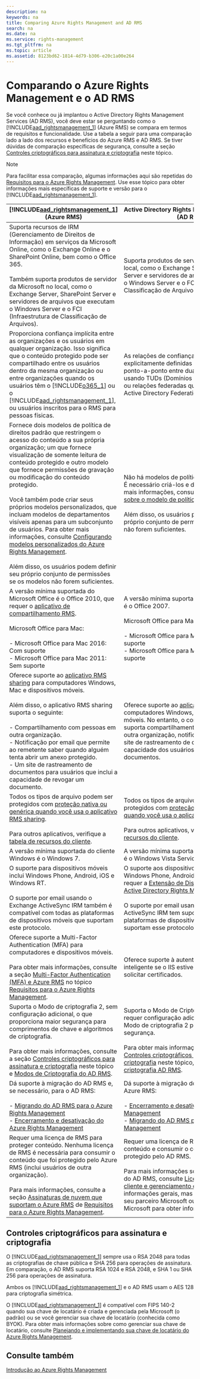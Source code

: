 ```yaml
---
description: na
keywords: na
title: Comparing Azure Rights Management and AD RMS
search: na
ms.date: na
ms.service: rights-management
ms.tgt_pltfrm: na
ms.topic: article
ms.assetid: 8123bd62-1814-4d79-b306-e20c1a00e264
---
```

# Comparando o Azure Rights Management e o AD RMS
Se você conhece ou já implantou o Active Directory Rights Management Services (AD RMS), você deve estar se perguntando como o [!INCLUDE[aad_rightsmanagement_1](../Token/aad_rightsmanagement_1_md.md)] (Azure RMS) se compara em termos de requisitos e funcionalidade. Use a tabela a seguir para uma comparação lado a lado dos recursos e benefícios do Azure RMS e AD RMS. Se tiver dúvidas de comparação específicas de segurança, consulte a seção [Controles criptográficos para assinatura e criptografia](../Topic/Comparing_Azure_Rights_Management_and_AD_RMS.md#BKMK_CryptographicControls) neste tópico.

> [!NOTE]
> Para facilitar essa comparação, algumas informações aqui são repetidas do [Requisitos para o Azure Rights Management](../Topic/Requirements_for_Azure_Rights_Management.md). Use esse tópico para obter informações mais específicas de suporte e versão para o [!INCLUDE[aad_rightsmanagement_1](../Token/aad_rightsmanagement_1_md.md)].

|[!INCLUDE[aad_rightsmanagement_1](../Token/aad_rightsmanagement_1_md.md)] (Azure RMS)|Active Directory Rights Management Services (AD RMS)|
|-----------------------------------------------------------------------------------------|--------------------------------------------------------|
|Suporta recursos de IRM (Gerenciamento de Direitos de Informação) em serviços da Microsoft Online, como o Exchange Online e o SharePoint Online, bem como o Office 365.<br /><br />Também suporta produtos de servidor da Microsoft no local, como o Exchange Server, SharePoint Server e servidores de arquivos que executam o Windows Server e o FCI (Infraestrutura de Classificação de Arquivos).|Suporta produtos de servidor da Microsoft no local, como o Exchange Server, SharePoint Server e servidores de arquivos que executam o Windows Server e o FCI (Infraestrutura de Classificação de Arquivos).|
|Proporciona confiança implícita entre as organizações e os usuários em qualquer organização. Isso significa que o conteúdo protegido pode ser compartilhado entre os usuários dentro da mesma organização ou entre organizações quando os usuários têm o [!INCLUDE[o365_1](../Token/o365_1_md.md)] ou o [!INCLUDE[aad_rightsmanagement_1](../Token/aad_rightsmanagement_1_md.md)], ou usuários inscritos para o RMS para pessoas físicas.|As relações de confiança devem ser explicitamente definidas em uma relação direta ponto-a-ponto entre duas organizações, usando TUDs (Domínios de Usuário Confiável) ou relações federadas que você cria usando o Active Directory Federation Services (AD FS).|
|Fornece dois modelos de política de direitos padrão que restringem o acesso do conteúdo a sua própria organização; um que fornece visualização de somente leitura de conteúdo protegido e outro modelo que fornece permissões de gravação ou modificação do conteúdo protegido.<br /><br />Você também pode criar seus próprios modelos personalizados, que incluam modelos de departamentos visíveis apenas para um subconjunto de usuários. Para obter mais informações, consulte [Configurando modelos personalizados do Azure Rights Management](../Topic/Configuring_Custom_Templates_for_Azure_Rights_Management.md).<br /><br />Além disso, os usuários podem definir seu próprio conjunto de permissões se os modelos não forem suficientes.|Não há modelos de política de direitos padrão. É necessário criá-los e distribuí-los. Para obter mais informações, consulte [Considerações sobre o modelo de política do AD RMS](http://go.microsoft.com/fwlink/?LinkId=154765).<br /><br />Além disso, os usuários podem definir seu próprio conjunto de permissões se os modelos não forem suficientes.|
|A versão mínima suportada do Microsoft Office é o Office 2010, que requer o [aplicativo de compartilhamento RMS](http://technet.microsoft.com/library/dn339006.aspx).<br /><br />Microsoft Office para Mac:<br /><br />-   Microsoft Office para Mac 2016: Com suporte<br />-   Microsoft Office para Mac 2011: Sem suporte|A versão mínima suportada do Microsoft Office é o Office 2007.<br /><br />Microsoft Office para Mac:<br /><br />-   Microsoft Office para Mac 2016: Com suporte<br />-   Microsoft Office para Mac 2011: Com suporte|
|Oferece suporte ao [aplicativo RMS sharing](https://technet.microsoft.com/library/dn919648%28v=ws.10%29.aspx) para computadores Windows, Mac e dispositivos móveis.<br /><br />Além disso, o aplicativo RMS sharing suporta o seguinte:<br /><br />-   Compartilhamento com pessoas em outra organização.<br />-   Notificação por email que permite ao remetente saber quando alguém tenta abrir um anexo protegido.<br />-   Um site de rastreamento de documentos para usuários que inclui a capacidade de revogar um documento.|Oferece suporte ao [aplicativo RMS sharing](https://technet.microsoft.com/library/dn919648%28v=ws.10%29.aspx) para computadores Windows, Mac e dispositivos móveis. No entanto, o compartilhamento não suporta compartilhamento com pessoas em outra organização, notificação por email ou o site de rastreamento de documentos e a capacidade dos usuários para revogar documentos.|
|Todos os tipos de arquivo podem ser protegidos com [proteção nativa ou genérica quando você usa o aplicativo RMS sharing](https://technet.microsoft.com/library/dn339003%28v=ws.10%29.aspx).<br /><br />Para outros aplicativos, verifique a [tabela de recursos do cliente](https://technet.microsoft.com/library/dn655136.aspx).|Todos os tipos de arquivo podem ser protegidos com [proteção nativa ou genérica quando você usa o aplicativo RMS sharing](https://technet.microsoft.com/library/dn339003%28v=ws.10%29.aspx).<br /><br />Para outros aplicativos, verifique a [tabela de recursos do cliente](https://technet.microsoft.com/library/dn655136.aspx).|
|A versão mínima suportada do cliente Windows é o Windows 7.|A versão mínima suportada do cliente Windows é o Windows Vista Service Pack 2.|
|O suporte para dispositivos móveis inclui Windows Phone, Android, iOS e Windows RT.<br /><br />O suporte por email usando o Exchange ActiveSync IRM também é compatível com todas as plataformas de dispositivos móveis que suportam este protocolo.|O suporte aos dispositivos móveis inclui Windows Phone, Android, iOS e Windows RT e requer a [Extensão de Dispositivo Móvel do Active Directory Rights Management Services](http://technet.microsoft.com/library/a69ead9d-7dd3-4b38-9830-4728e9757341).<br /><br />O suporte por email usando o Exchange ActiveSync IRM tem suporte em todas as plataformas de dispositivos móveis que suportam esse protocolo.|
|Oferece suporte a Multi-Factor Authentication (MFA) para computadores e dispositivos móveis.<br /><br />Para obter mais informações, consulte a seção [Multi-Factor Authentication (MFA) e Azure RMS](../Topic/Requirements_for_Azure_Rights_Management.md#BKMK_MFA) no tópico [Requisitos para o Azure Rights Management](../Topic/Requirements_for_Azure_Rights_Management.md).|Oferece suporte à autenticação de cartão inteligente se o IIS estiver configurado para solicitar certificados.|
|Suporta o Modo de criptografia 2, sem configuração adicional, o que proporciona maior segurança para comprimentos de chave e algoritmos de criptografia.<br /><br />Para obter mais informações, consulte a seção [Controles criptográficos para assinatura e criptografia](../Topic/Comparing_Azure_Rights_Management_and_AD_RMS.md#BKMK_CryptographicControls) neste tópico e [Modos de Criptografia do AD RMS](http://go.microsoft.com/fwlink/?LinkId=266659).|Suporta o Modo de Criptografia 1 por padrão e requer configuração adicional para suportar o Modo de criptografia 2 para aumentar a segurança.<br /><br />Para obter mais informações, consulte a seção [Controles criptográficos para assinatura e criptografia](../Topic/Comparing_Azure_Rights_Management_and_AD_RMS.md#BKMK_CryptographicControls) neste tópico, e [Modos de criptografia AD RMS](http://go.microsoft.com/fwlink/?LinkId=266659).|
|Dá suporte à migração do AD RMS e, se necessário, para o AD RMS:<br /><br />-   [Migrando do AD RMS para o Azure Rights Management](../Topic/Migrating_from_AD_RMS_to_Azure_Rights_Management.md)<br />-   [Encerramento e desativação do Azure Rights Management](../Topic/Decommissioning_and_Deactivating_Azure_Rights_Management.md)|Dá suporte à migração do RMS Azure e para o Azure RMS:<br /><br />-   [Encerramento e desativação do Azure Rights Management](../Topic/Decommissioning_and_Deactivating_Azure_Rights_Management.md)<br />-   [Migrando do AD RMS para o Azure Rights Management](../Topic/Migrating_from_AD_RMS_to_Azure_Rights_Management.md)|
|Requer uma licença de RMS para proteger conteúdo. Nenhuma licença de RMS é necessária para consumir o conteúdo que foi protegido pelo Azure RMS (inclui usuários de outra organização).<br /><br />Para mais informações, consulte a seção [Assinaturas de nuvem que suportam o Azure RMS](../Topic/Requirements_for_Azure_Rights_Management.md#BKMK_SupportedSubscriptions) de [Requisitos para o Azure Rights Management](../Topic/Requirements_for_Azure_Rights_Management.md).|Requer uma licença de RMS para proteger conteúdo e consumir o conteúdo que foi protegido pelo AD RMS.<br /><br />Para mais informações sobre o licenciamento do AD RMS, consulte [Licenças de acesso para cliente e gerenciamento de licenças](https://www.microsoft.com/en-us/Licensing/product-licensing/client-access-license.aspx) para obter informações gerais, mas entre em contato com seu parceiro Microsoft ou o representante da Microsoft para obter informações específicas.|

## <a name="BKMK_CryptographicControls"></a>Controles criptográficos para assinatura e criptografia
O [!INCLUDE[aad_rightsmanagement_1](../Token/aad_rightsmanagement_1_md.md)] sempre usa o RSA 2048 para todas as criptografias de chave pública e SHA 256 para operações de assinatura. Em comparação, o AD RMS suporta RSA 1024 e RSA 2048, e SHA 1 ou SHA 256 para operações de assinatura.

Ambos os [!INCLUDE[aad_rightsmanagement_1](../Token/aad_rightsmanagement_1_md.md)] e o AD RMS usam o AES 128 para criptografia simétrica.

O [!INCLUDE[aad_rightsmanagement_1](../Token/aad_rightsmanagement_1_md.md)] é compatível com FIPS 140-2 quando sua chave de locatário é criada e gerenciada pela Microsoft (o padrão) ou se você gerenciar sua chave de locatário (conhecida como BYOK). Para obter mais informações sobre como gerenciar sua chave de locatário, consulte [Planejando e implementando sua chave de locatário do Azure Rights Management](../Topic/Planning_and_Implementing_Your_Azure_Rights_Management_Tenant_Key.md).

## Consulte também
[Introdução ao Azure Rights Management](../Topic/Getting_Started_with_Azure_Rights_Management.md)

